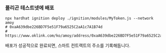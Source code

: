 ### 폴리곤 테스트넷에 배포

```shell
npx hardhat ignition deploy ./ignition/modules/MyToken.js --network amoy
# 0xaA639dbe226BD7F5e51F79a6525C2aA1c7A1B74d
# https://www.oklink.com/ko/amoy/address/0xaA639dbe226BD7F5e51F79a6525C2aA1c7A1B74d
```

배포가 성공적으로 완료되면, 스마트 컨트랙트의 주소를 기록해둡니다.
